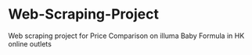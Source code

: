 # Web-Scraping-Project
Web scraping project for Price Comparison on illuma Baby Formula in HK online outlets
